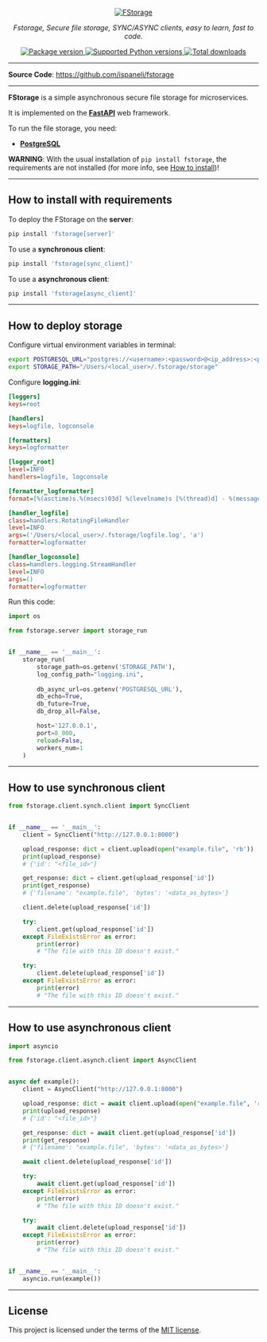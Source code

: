 <p align="center">
  <a href="https://pypi.org/project/fstorage">
    <img src="https://raw.githubusercontent.com/ispaneli/fstorage/master/docs/img/logo.png" alt="FStorage">
  </a>
</p>
<p align="center">
  <em>Fstorage, Secure file storage, SYNC/ASYNC clients, easy to learn, fast to code.</em>
</p>
<p align="center">
  <a href="https://pypi.org/project/fstorage" target="_blank">
    <img src="https://img.shields.io/pypi/v/fstorage?color=%2334D058&label=pypi%20package" alt="Package version">
  </a>
  <a href="https://pypi.org/project/fstorage" target="_blank">
    <img src="https://img.shields.io/pypi/pyversions/fstorage.svg?color=%2334D058" alt="Supported Python versions">
  </a>
  <a href="https://pypi.org/project/fstorage" target="_blank">
    <img src="https://static.pepy.tech/personalized-badge/fstorage?period=total&units=none&left_color=grey&right_color=brightgreen&left_text=Downloads" alt="Total downloads">
  </a>
</p>

---

**Source Code**:
<a href="https://github.com/ispaneli/fstorage" target="_blank">
  https://github.com/ispaneli/fstorage
</a>

---

**FStorage** is a simple asynchronous secure file storage for microservices.

It is implemented on the **<a href="https://pypi.org/project/fastapi/" class="external-link" target="_blank">FastAPI</a>** web framework.

To run the file storage, you need:
* **<a href="https://www.postgresql.org/" class="external-link" target="_blank">PostgreSQL</a>**

**WARNING**: With the usual installation of `pip install fstorage`, the requirements are not installed (for more info, see [How to install](#how-to-install-with-requirements))!

---

## How to install with requirements

To deploy the FStorage on the **server**:

```bash
pip install 'fstorage[server]'
```

To use a **synchronous client**:

```bash
pip install 'fstorage[sync_client]'
```

To use a **asynchronous client**:

```bash
pip install 'fstorage[async_client]'
```

---

## How to deploy storage

Configure virtual environment variables in terminal:

```bash
export POSTGRESQL_URL="postgres://<username>:<password>@<ip_address>:<port>/<database_name>"
export STORAGE_PATH="/Users/<local_user>/.fstorage/storage"
```

Configure **logging.ini**:

```ini
[loggers]
keys=root

[handlers]
keys=logfile, logconsole

[formatters]
keys=logformatter

[logger_root]
level=INFO
handlers=logfile, logconsole

[formatter_logformatter]
format=[%(asctime)s.%(msecs)03d] %(levelname)s [%(thread)d] - %(message)s

[handler_logfile]
class=handlers.RotatingFileHandler
level=INFO
args=('/Users/<local_user>/.fstorage/logfile.log', 'a')
formatter=logformatter

[handler_logconsole]
class=handlers.logging.StreamHandler
level=INFO
args=()
formatter=logformatter
```

Run this code:

```python
import os

from fstorage.server import storage_run


if __name__ == '__main__':
    storage_run(
        storage_path=os.getenv('STORAGE_PATH'),
        log_config_path="logging.ini",
        
        db_async_url=os.getenv('POSTGRESQL_URL'),
        db_echo=True,
        db_future=True,
        db_drop_all=False,

        host='127.0.0.1',
        port=8_000,
        reload=False,
        workers_num=1
    )
```

---

## How to use synchronous client

```python
from fstorage.client.synch.client import SyncClient


if __name__ == '__main__':
    client = SyncClient("http://127.0.0.1:8000")

    upload_response: dict = client.upload(open("example.file", 'rb'))
    print(upload_response)
    # {'id': "<file_id>"}

    get_response: dict = client.get(upload_response['id'])
    print(get_response)
    # {'filename': "example.file", 'bytes': '<data_as_bytes>'}

    client.delete(upload_response['id'])

    try:
        client.get(upload_response['id'])
    except FileExistsError as error:
        print(error)
        # "The file with this ID doesn't exist."

    try:
        client.delete(upload_response['id'])
    except FileExistsError as error:
        print(error)
        # "The file with this ID doesn't exist."
```

---

## How to use asynchronous client

```python
import asyncio

from fstorage.client.asynch.client import AsyncClient


async def example():
    client = AsyncClient("http://127.0.0.1:8000")

    upload_response: dict = await client.upload(open("example.file", 'rb'))
    print(upload_response)
    # {'id': "<file_id>"}

    get_response: dict = await client.get(upload_response['id'])
    print(get_response)
    # {'filename': "example.file", 'bytes': '<data_as_bytes>'}

    await client.delete(upload_response['id'])

    try:
        await client.get(upload_response['id'])
    except FileExistsError as error:
        print(error)
        # "The file with this ID doesn't exist."

    try:
        await client.delete(upload_response['id'])
    except FileExistsError as error:
        print(error)
        # "The file with this ID doesn't exist."


if __name__ == '__main__':
    asyncio.run(example())
```

---

## License

This project is licensed under the terms of the [MIT license](https://github.com/ispaneli/fstorage/blob/master/LICENSE).